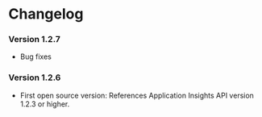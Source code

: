 # Changelog 

### Version 1.2.7

- Bug fixes

### Version 1.2.6
- First open source version: References Application Insights API version 1.2.3 or higher.

